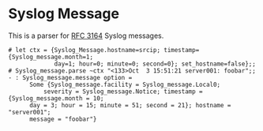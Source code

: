 # Syslog Message

This is a parser for [RFC 3164](https://tools.ietf.org/html/rfc3164) Syslog messages.


    # let ctx = {Syslog_Message.hostname=srcip; timestamp={Syslog_message.month=1;
                 day=1; hour=0; minute=0; second=0}; set_hostname=false};;
    # Syslog_message.parse ~ctx "<133>Oct  3 15:51:21 server001: foobar";;
    - : Syslog_message.message option =
          Some {Syslog_message.facility = Syslog_message.Local0;
	          severity = Syslog_message.Notice; timestamp = {Syslog_message.month = 10;
		  day = 3; hour = 15; minute = 51; second = 21}; hostname = "server001";
		  message = "foobar"}
